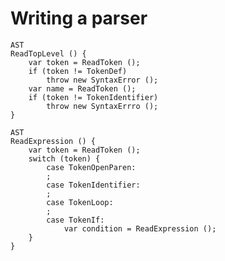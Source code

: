 # Writing a parser

    AST
	ReadTopLevel () {
		var token = ReadToken ();
		if (token != TokenDef)
			throw new SyntaxError ();
		var name = ReadToken ();
		if (token != TokenIdentifier)
			throw new SyntaxErrro ();
	}
	
	AST
	ReadExpression () {
		var token = ReadToken ();
		switch (token) {
			case TokenOpenParen:
			;
			case TokenIdentifier:
			;
			case TokenLoop:
			;
			case TokenIf:
				var condition = ReadExpression ();
		}
	}

